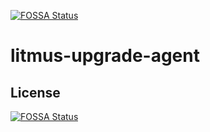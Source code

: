 [![FOSSA Status](https://app.fossa.com/api/projects/git%2Bgithub.com%2FAdarshkumar14%2Flitmus-upgrade-agent.svg?type=shield)](https://app.fossa.com/projects/git%2Bgithub.com%2FAdarshkumar14%2Flitmus-upgrade-agent?ref=badge_shield)

# litmus-upgrade-agent

## License
[![FOSSA Status](https://app.fossa.com/api/projects/git%2Bgithub.com%2FAdarshkumar14%2Flitmus-upgrade-agent.svg?type=large)](https://app.fossa.com/projects/git%2Bgithub.com%2FAdarshkumar14%2Flitmus-upgrade-agent?ref=badge_large)